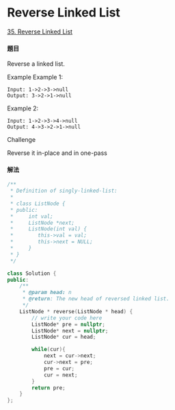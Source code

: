 # Reverse Linked List

[35. Reverse Linked List](https://www.lintcode.com/problem/reverse-linked-list/?_from=ladder&&fromId=15)

#### 題目

Reverse a linked list.

Example Example 1:

```text
Input: 1->2->3->null
Output: 3->2->1->null
```

Example 2:

```text
Input: 1->2->3->4->null
Output: 4->3->2->1->null
```

Challenge

Reverse it in-place and in one-pass

#### 解法

```cpp
/**
 * Definition of singly-linked-list:
 *
 * class ListNode {
 * public:
 *     int val;
 *     ListNode *next;
 *     ListNode(int val) {
 *        this->val = val;
 *        this->next = NULL;
 *     }
 * }
 */

class Solution {
public:
    /**
     * @param head: n
     * @return: The new head of reversed linked list.
     */
    ListNode * reverse(ListNode * head) {
        // write your code here
        ListNode* pre = nullptr;
        ListNode* next = nullptr;
        ListNode* cur = head;

        while(cur){
            next = cur->next;
            cur->next = pre;
            pre = cur;
            cur = next;
        }
        return pre;
    }
};
```

